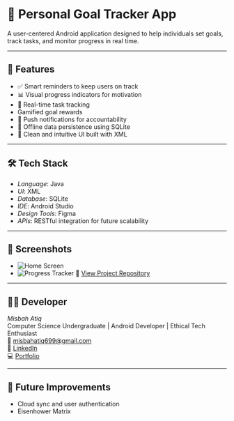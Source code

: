 # 🎯 Personal Goal Tracker App

A user-centered Android application designed to help individuals set goals, track tasks, and monitor progress in real time.

---

## 🚀 Features
- ✅ Smart reminders to keep users on track
- 📊 Visual progress indicators for motivation
- 🔄 Real-time task tracking
-  Gamified goal rewards  
- 🔔 Push notifications for accountability
- 💾 Offline data persistence using SQLite
- 🎨 Clean and intuitive UI built with XML

---

## 🛠 Tech Stack
- *Language*: Java  
- *UI*: XML  
- *Database*: SQLite  
- *IDE*: Android Studio  
- *Design Tools*: Figma  
- *APIs*: RESTful integration for future scalability

---

## 📸 Screenshots
 
- ![Home Screen](screenshots/home.png)  
- ![Progress Tracker](screenshots/progress.png)
🔗 [View Project Repository](https://github.com/misbahatiq/goal-tracker-app)
---

## 👩‍💻 Developer
*Misbah Atiq*  
Computer Science Undergraduate | Android Developer | Ethical Tech Enthusiast  
📧 misbahatiq699@gmail.com  
🔗 [LinkedIn](https://linkedin.com/in/misbah-atiq)  
💻 [Portfolio](https://github.com/misbahatiq)

---

## 📌 Future Improvements
- Cloud sync and user authentication
- Eisenhower Matrix
